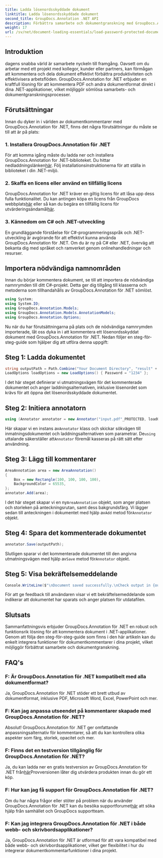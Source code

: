 ```yaml
---
title: Ladda lösenordsskyddade dokument
linktitle: Ladda lösenordsskyddade dokument
second_title: GroupDocs.Annotation .NET API
description: Förbättra samarbete och dokumentgranskning med GroupDocs.Annotation för .NET. Annotera PDF och mer sömlöst i dina .NET-appar.
weight: 17
url: /sv/net/document-loading-essentials/load-password-protected-documents/
---
```

## Introduktion
dagens snabba värld är samarbete nyckeln till framgång. Oavsett om du arbetar med ett projekt med kollegor, kunder eller partners, kan förmågan att kommentera och dela dokument effektivt förbättra produktiviteten och effektivisera arbetsflöden. GroupDocs.Annotation for .NET erbjuder en kraftfull lösning för att kommentera PDF och andra dokumentformat direkt i dina .NET-applikationer, vilket möjliggör sömlösa samarbets- och dokumentgranskningsprocesser.
## Förutsättningar
Innan du dyker in i världen av dokumentkommentarer med GroupDocs.Annotation för .NET, finns det några förutsättningar du måste se till att är på plats:
### 1. Installera GroupDocs.Annotation för .NET
 För att komma igång måste du ladda ner och installera GroupDocs.Annotation for .NET-biblioteket. Du hittar nedladdningslänken[här](https://releases.groupdocs.com/annotation/net/). Följ installationsinstruktionerna för att ställa in biblioteket i din .NET-miljö.
### 2. Skaffa en licens eller använd en tillfällig licens
 GroupDocs.Annotation for .NET kräver en giltig licens för att låsa upp dess fulla funktionalitet. Du kan antingen köpa en licens från GroupDocs webbplats[här](https://purchase.groupdocs.com/buy) eller så kan du begära en tillfällig licens för utvärderingsändamål[här](https://purchase.groupdocs.com/temporary-license/).
### 3. Kännedom om C# och .NET-utveckling
En grundläggande förståelse för C#-programmeringsspråk och .NET-utveckling är avgörande för att effektivt kunna använda GroupDocs.Annotation för .NET. Om du är ny på C# eller .NET, överväg att bekanta dig med språket och ramverket genom onlinehandledningar och resurser.

## Importera nödvändiga namnområden
Innan du börjar kommentera dokument, se till att importera de nödvändiga namnrymden till ditt C#-projekt. Detta ger dig tillgång till klasserna och metoderna som tillhandahålls av GroupDocs.Annotation för .NET sömlöst.
```csharp
using System;
using System.IO;
using GroupDocs.Annotation.Models;
using GroupDocs.Annotation.Models.AnnotationModels;
using GroupDocs.Annotation.Options;
```

Nu när du har förutsättningarna på plats och de nödvändiga namnrymden importerade, låt oss dyka in i att kommentera ett lösenordsskyddat dokument med GroupDocs.Annotation för .NET. Nedan följer en steg-för-steg-guide som hjälper dig att utföra denna uppgift:
## Steg 1: Ladda dokumentet
```csharp
string outputPath = Path.Combine("Your Document Directory", "result" + Path.GetExtension("input.pdf"));
LoadOptions loadOptions = new LoadOptions() { Password = "1234" };
```
I det här steget definierar vi utmatningsvägen för det kommenterade dokumentet och anger laddningsalternativen, inklusive lösenordet som krävs för att öppna det lösenordsskyddade dokumentet.
## Steg 2: Initiera annotatorn
```csharp
using (Annotator annotator = new Annotator("input.pdf"_PROTECTED, loadOptions))
```
 Här skapar vi en instans av`Annotator` klass och skickar sökvägen till inmatningsdokumentet och laddningsalternativen som parametrar. De`using` uttalande säkerställer att`Annotator` föremål kasseras på rätt sätt efter användning.
## Steg 3: Lägg till kommentarer
```csharp
AreaAnnotation area = new AreaAnnotation()
{
    Box = new Rectangle(100, 100, 100, 100),
    BackgroundColor = 65535,
};
annotator.Add(area);
```
 I det här steget skapar vi en ny`AreaAnnotation` objekt, som anger platsen och storleken på anteckningsrutan, samt dess bakgrundsfärg. Vi lägger sedan till anteckningen i dokumentet med hjälp av`Add` metod för`Annotator` objekt.
## Steg 4: Spara det kommenterade dokumentet
```csharp
annotator.Save(outputPath);
```
 Slutligen sparar vi det kommenterade dokumentet till den angivna utmatningsvägen med hjälp av`Save` metod för`Annotator` objekt.
## Steg 5: Visa bekräftelsemeddelande
```csharp
Console.WriteLine($"\nDocument saved successfully.\nCheck output in {outputPath}.");
```
För att ge feedback till användaren visar vi ett bekräftelsemeddelande som indikerar att dokumentet har sparats och anger platsen för utdatafilen.

## Slutsats
Sammanfattningsvis erbjuder GroupDocs.Annotation för .NET en robust och funktionsrik lösning för att kommentera dokument i .NET-applikationer. Genom att följa den steg-för-steg-guide som finns i den här artikeln kan du enkelt integrera funktioner för dokumentkommentarer i dina projekt, vilket möjliggör förbättrat samarbete och dokumentgranskning.
## FAQ's
### F: Är GroupDocs.Annotation för .NET kompatibelt med alla dokumentformat?
Ja, GroupDocs.Annotation för .NET stöder ett brett utbud av dokumentformat, inklusive PDF, Microsoft Word, Excel, PowerPoint och mer.
### F: Kan jag anpassa utseendet på kommentarer skapade med GroupDocs.Annotation för .NET?
Absolut! GroupDocs.Annotation för .NET ger omfattande anpassningsalternativ för kommentarer, så att du kan kontrollera olika aspekter som färg, storlek, opacitet och mer.
### F: Finns det en testversion tillgänglig för GroupDocs.Annotation för .NET?
 Ja, du kan ladda ner en gratis testversion av GroupDocs.Annotation för .NET från[här](https://releases.groupdocs.com/)Provversionen låter dig utvärdera produkten innan du gör ett köp.
### F: Hur kan jag få support för GroupDocs.Annotation för .NET?
 Om du har några frågor eller stöter på problem när du använder GroupDocs.Annotation för .NET kan du besöka supportforumet[här](https://forum.groupdocs.com/c/annotation/10) att söka hjälp från samhället och GroupDocs supportteam.
### F: Kan jag integrera GroupDocs.Annotation för .NET i både webb- och skrivbordsapplikationer?
Ja, GroupDocs.Annotation för .NET är utformad för att vara kompatibel med både webb- och skrivbordsapplikationer, vilket ger flexibilitet i hur du integrerar dokumentkommentarfunktioner i dina projekt.
